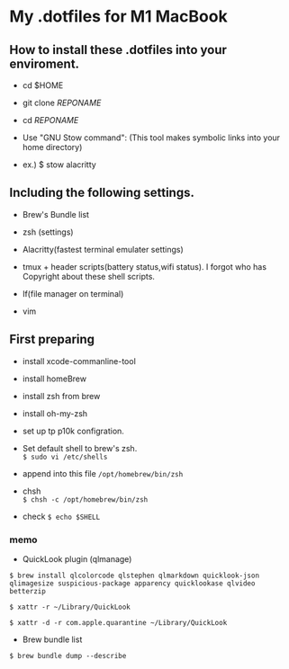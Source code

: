# My .dotfiles for M1 MacBook

## How to install these .dotfiles into your enviroment.

- cd $HOME

- git clone *REPONAME*

- cd *REPONAME*

  

- Use "GNU Stow command": (This tool makes symbolic links into your home directory)

- ex.) $ stow alacritty

  

## Including the following settings.

- Brew's Bundle list

- zsh (settings)

- Alacritty(fastest terminal emulater settings)

- tmux + header scripts(battery status,wifi status). I forgot who has Copyright about these shell scripts.

- lf(file manager on terminal)

- vim


## First preparing

- install xcode-commanline-tool
- install homeBrew
- install zsh from brew
- install oh-my-zsh
- set up tp p10k configration.

-  Set default shell to  brew's zsh.  
`$ sudo vi /etc/shells`
- append into this file 
`/opt/homebrew/bin/zsh`
- chsh      
`$ chsh -c /opt/homebrew/bin/zsh`
- check
`$ echo $SHELL`

### memo

- QuickLook plugin (qlmanage)
```
$ brew install qlcolorcode qlstephen qlmarkdown quicklook-json qlimagesize suspicious-package apparency quicklookase qlvideo betterzip

$ xattr -r ~/Library/QuickLook

$ xattr -d -r com.apple.quarantine ~/Library/QuickLook
```

- Brew bundle list
```
$ brew bundle dump --describe
```
